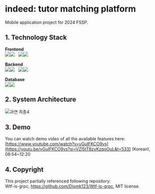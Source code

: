 # indeed: tutor matching platform

Mobile application project for 2024 FSSP.

## 1. Technology Stack

**Frontend**<br>
<img src="https://img.shields.io/badge/dart-0175C2?style=for-the-badge&logo=dart&logoColor=white"><img src="https://img.shields.io/badge/1.21.3-515151?style=for-the-badge">&nbsp;&nbsp;
<img src="https://img.shields.io/badge/flutter-02569B?style=for-the-badge&logo=flutter&logoColor=white"><img src="https://img.shields.io/badge/15.1.7-515151?style=for-the-badge">

**Backend**<br>
<img src="https://img.shields.io/badge/go-00ADD8?style=for-the-badge&logo=go&logoColor=white"><img src="https://img.shields.io/badge/1.21.3-515151?style=for-the-badge">&nbsp;&nbsp;
<img src="https://img.shields.io/badge/grpc-2da6b0?style=for-the-badge&logo=grpc&logoColor=white"><img src="https://img.shields.io/badge/1.21.3-515151?style=for-the-badge">

**Database**<br>
<img src="https://img.shields.io/badge/mongodb-47A248?style=for-the-badge&logo=mongodb&logoColor=white"><img src="https://img.shields.io/badge/8.0.31-515151?style=for-the-badge">


## 2. System Architecture

![과연 최종4](https://github.com/user-attachments/assets/74fbee22-cb04-481a-9c20-eb5149ad7e15)

## 3. Demo

You can watch demo video of all the available features here:</br>
[https://www.youtube.com/watch?v=vGuIFKCO9vs](https://youtu.be/vGuIFKCO9vs?si=VZl5tT8zyKzqoOuL&t=533) (Korean), 08:54~12:20

## 4. Copyright

This project partially referenced following repository:<br>
Wtf-is-grpc, https://github.com/Djsmk123/Wtf-is-grpc, MIT license.
